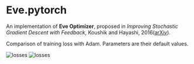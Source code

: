 # Eve.pytorch

An implementation of **Eve Optimizer**, proposed in *Improving Stochastic Gradient Descent with Feedback*, Koushik and Hayashi, 2016([arXiv](https://arxiv.org/abs/1611.01505)).

Comparison of training loss with Adam. Parameters are their default values. 

![losses](eve_loss.png)
![losses](eve_test_loss.png)
